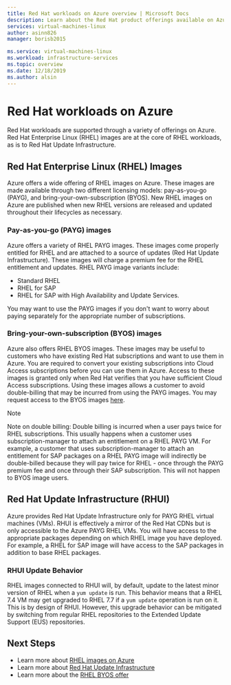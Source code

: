 ```yaml
---
title: Red Hat workloads on Azure overview | Microsoft Docs
description: Learn about the Red Hat product offerings available on Azure
services: virtual-machines-linux
author: asinn826
manager: borisb2015

ms.service: virtual-machines-linux
ms.workload: infrastructure-services
ms.topic: overview
ms.date: 12/18/2019
ms.author: alsin
---
```


# Red Hat workloads on Azure
Red Hat workloads are supported through a variety of offerings on Azure. Red Hat Enterprise Linux (RHEL) images are at the core of RHEL workloads, as is to Red Hat Update Infrastructure.

## Red Hat Enterprise Linux (RHEL) Images
Azure offers a wide offering of RHEL images on Azure. These images are made available through two different licensing models: pay-as-you-go (PAYG), and bring-your-own-subscription (BYOS). New RHEL images on Azure are published when new RHEL versions are released and updated throughout their lifecycles as necessary.

### Pay-as-you-go (PAYG) images
Azure offers a variety of RHEL PAYG images. These images come properly entitled for RHEL and are attached to a source of updates (Red Hat Update Infrastructure). These images will charge a premium fee for the RHEL entitlement and updates. RHEL PAYG image variants include:
* Standard RHEL
* RHEL for SAP
* RHEL for SAP with High Availability and Update Services.

You may want to use the PAYG images if you don't want to worry about paying separately for the appropriate number of subscriptions.

### Bring-your-own-subscription (BYOS) images
Azure also offers RHEL BYOS images. These images may be useful to customers who have existing Red Hat subscriptions and want to use them in Azure. You are required to convert your existing subscriptions into Cloud Access subscriptions before you can use them in Azure. Access to these images is granted only when Red Hat verifies that you have sufficient Cloud Access subscriptions. Using these images allows a customer to avoid double-billing that may be incurred from using the PAYG images. You may request access to the BYOS images [here](https://aka.ms/rhel-byos).

> [!NOTE]
> Note on double billing: Double billing is incurred when a user pays twice for RHEL subscriptions. This usually happens when a customer uses subscription-manager to attach an entitlement on a RHEL PAYG VM. For example, a customer that uses subscription-manager to attach an entitlement for SAP packages on a RHEL PAYG image will indirectly be double-billed because they will pay twice for RHEL - once through the PAYG premium fee and once through their SAP subscription. This will not happen to BYOS image users.

## Red Hat Update Infrastructure (RHUI)
Azure provides Red Hat Update Infrastructure only for PAYG RHEL virtual machines (VMs). RHUI is effectively a mirror of the Red Hat CDNs but is only accessible to the Azure PAYG RHEL VMs. You will have access to the appropriate packages depending on which RHEL image you have deployed. For example, a RHEL for SAP image will have access to the SAP packages in addition to base RHEL packages.

### RHUI Update Behavior
RHEL images connected to RHUI will, by default, update to the latest minor version of RHEL when a `yum update` is run. This behavior means that a RHEL 7.4 VM may get upgraded to RHEL 7.7 if a `yum update` operation is run on it. This is by design of RHUI. However, this upgrade behavior can be mitigated by switching from regular RHEL repositories to the Extended Update Support (EUS) repositories.

## Next Steps
* Learn more about [RHEL images on Azure](./redhat-images.md)
* Learn more about [Red Hat Update Infrastructure](./redhat-rhui.md)
* Learn more about the [RHEL BYOS offer](./redhat-byos.md)